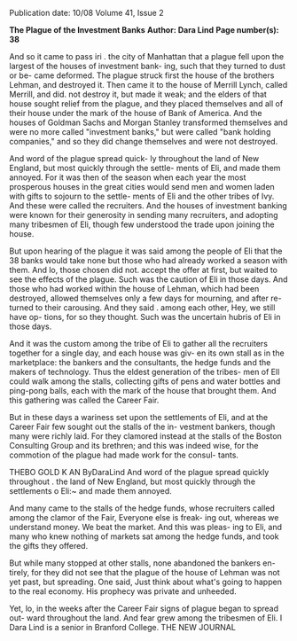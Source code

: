 Publication date: 10/08
Volume 41, Issue 2

**The Plague of the Investment Banks**
**Author: Dara Lind**
**Page number(s): 38**

And so it came to pass iri . the city of 
Manhattan that a plague fell upon the 
largest of the houses of investment bank-
ing, such that they turned to dust or be-
came deformed. The plague struck first 
the house of the brothers Lehman, and 
destroyed it. Then came it to the house 
of Merrill Lynch, called Merrill, and did. 
not destroy it, but made it weak; and the 
elders of that house sought relief from 
the plague, and they placed themselves 
and all of their house under the mark of 
the house of Bank of America. And the 
houses of Goldman Sachs and Morgan 
Stanley transformed themselves and were 
no more called "investment banks," but 
were called "bank holding companies," 
and so they did change themselves and 
were not destroyed. 

And word of the plague spread quick-
ly throughout the land of New England, 
but most quickly through the settle-
ments of Eli, and made them annoyed. 
For it was then of the season when each 
year the most prosperous houses in the 
great cities would send men and women 
laden with gifts to sojourn to the settle-
ments of Eli and the other tribes of Ivy. 
And these were called the recruiters. And 
the houses of investment banking were 
known for their generosity in sending 
many recruiters, and adopting many 
tribesmen of Eli, though few understood 
the trade upon joining the house. 

But upon hearing of the plague it was 
said among the people of Eli that the 
38 
banks would take none but those who 
had already worked a season with them. 
And lo, those chosen did not. accept the 
offer at first, but waited to see the effects 
of the plague. Such was the caution of Eli 
in those days. And those who had worked 
within the house of Lehman, which had 
been destroyed, allowed themselves only 
a few days for mourning, and after re-
turned to their carousing. And they said . 
among each other, Hey, we still have op-
tions, for so they thought. Such was the 
uncertain hubris of Eli in those days. 

And it was the custom among the tribe 
of Eli to gather all the recruiters together 
for a single day, and each house was giv-
en its own stall as in the marketplace: the 
bankers and the consultants, the hedge 
funds and the makers of technology. 
Thus the eldest generation of the tribes-
men of Ell could walk among the stalls, 
collecting gifts of pens and water bottles 
and ping-pong balls, each with the mark 
of the house that brought them. And this 
gathering was called the Career Fair. 

But in these days a wariness set upon 
the settlements of Eli, and at the Career 
Fair few sought out the stalls of the in-
vestment bankers, though many were 
richly laid. For they clamored instead 
at the stalls of the Boston Consulting 
Group and its brethren; and this was 
indeed wise, for the commotion of the 
plague had made work for the consul-
tants. 

THEBO 
GOLD 
K 
AN 
ByDaraLind 
And word of the plague 
spread quickly throughout . 
the land of New England, 
but most quickly through the 
settlements o Eli:~ and made 
them annoyed. 

And many came to the stalls of the hedge 
funds, whose recruiters called among the 
clamor of the Fair, Everyone else is freak-
ing out, whereas we understand money. 
We beat the market. And this was pleas-
ing to Eli, and many who knew nothing 
of markets sat among the hedge funds, 
and took the gifts they offered. 

But while many stopped at other 
stalls, none abandoned the bankers en-
tirely, for they did not see that the plague 
of the house of Lehman was not yet 
past, but spreading. One said, Just think 
about what's going to happen to the real 
economy. His prophecy was private and 
unheeded. 

Yet, lo, in the weeks after the Career 
Fair signs of plague began to spread out-
ward throughout the land. And fear grew 
among the tribesmen of Eli. 
I 
Dara Lind is a senior in Branford College. 
THE NEW JOURNAL